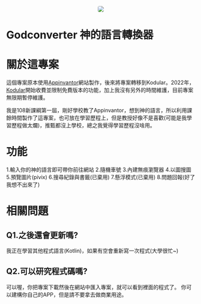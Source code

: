 <p align="center"><a href="https://github.com/lokey0905/Godconverter" target="_blank"><img src="https://static.wixstatic.com/media/928b76_ba0c3f7ccda648e2aefe8599887d5786~mv2.jpg/v1/fit/w_1432,h_1304,q_90/928b76_ba0c3f7ccda648e2aefe8599887d5786~mv2.webp" style="border-radius: 4px;"></a></p>

# Godconverter 神的語言轉換器

# 關於這專案
這個專案原本使用[Appinvantor](https://appinventor.mit.edu/)網站製作，後來將專案轉移到Kodular。2022年，[Kodular](https://www.kodular.io/)開始收費並限制免費版本的功能，加上我沒有另外的時間維護，目前專案無限期暫停維護。

我是108新課綱第一屆，剛好學校教了Appinvantor，想到神的語言，所以利用課餘時間製作了這專案，也可放在學習歷程上，但是教授好像不是喜歡(可能是我學習歷程做太爛)，推甄都沒上學校，總之我覺得學習歷程沒啥用。

# 功能
1.輸入你的神的語言即可帶你前往網站
2.隨機車號
3.內建無痕瀏覽器
4.以圖搜圖
5.預覽圖片(pivix)
6.搜尋紀錄與書籤(已棄用)
7.懸浮模式(已棄用)
8.問題回報(好了我想不出來了)

# 相關問題
## Q1.之後還會更新嗎?
我正在學習其他程式語言(Kotlin)，如果有空會重新寫一次程式(大學很忙~)

## Q2.可以研究程式碼嗎?
可以喔，你把專案下載然後在網站中匯入專案，就可以看到裡面的程式了。
你可以建構你自己的APP，但是請不要拿去做商業用途。
